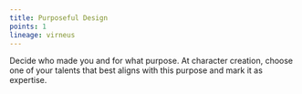 ```yaml
---
title: Purposeful Design
points: 1
lineage: virneus
---
```

Decide who made you and for what purpose. At character creation, choose one of your talents that best aligns with this purpose and mark it as expertise.
